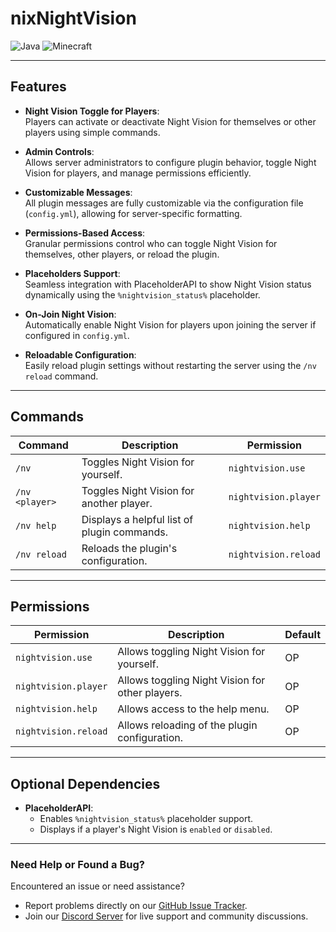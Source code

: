 # nixNightVision

![Java](https://img.shields.io/badge/Java-8+-green?style=plastic) ![Minecraft](https://img.shields.io/badge/Minecraft-1.13--1.21-blue?style=plastic)

---

## **Features**
- **Night Vision Toggle for Players**:  
  Players can activate or deactivate Night Vision for themselves or other players using simple commands.

- **Admin Controls**:  
  Allows server administrators to configure plugin behavior, toggle Night Vision for players, and manage permissions efficiently.

- **Customizable Messages**:  
  All plugin messages are fully customizable via the configuration file (`config.yml`), allowing for server-specific formatting.

- **Permissions-Based Access**:  
  Granular permissions control who can toggle Night Vision for themselves, other players, or reload the plugin.

- **Placeholders Support**:  
  Seamless integration with PlaceholderAPI to show Night Vision status dynamically using the `%nightvision_status%` placeholder.

- **On-Join Night Vision**:  
  Automatically enable Night Vision for players upon joining the server if configured in `config.yml`.

- **Reloadable Configuration**:  
  Easily reload plugin settings without restarting the server using the `/nv reload` command.

---

## **Commands**
| Command                      | Description                                                             | Permission              |
|------------------------------|-------------------------------------------------------------------------|-------------------------|
| `/nv`                        | Toggles Night Vision for yourself.                                      | `nightvision.use`       |
| `/nv <player>`               | Toggles Night Vision for another player.                                | `nightvision.player`    |
| `/nv help`                   | Displays a helpful list of plugin commands.                            | `nightvision.help`      |
| `/nv reload`                 | Reloads the plugin's configuration.                                    | `nightvision.reload`    |

---

## **Permissions**
| Permission                  | Description                                           | Default |
|-----------------------------|------------------------------------------------------|---------|
| `nightvision.use`           | Allows toggling Night Vision for yourself.           | OP      |
| `nightvision.player`        | Allows toggling Night Vision for other players.      | OP      |
| `nightvision.help`          | Allows access to the help menu.                      | OP      |
| `nightvision.reload`        | Allows reloading of the plugin configuration.        | OP      |

---

## **Optional Dependencies**
- **PlaceholderAPI**:
  - Enables `%nightvision_status%` placeholder support.
  - Displays if a player's Night Vision is `enabled` or `disabled`.

---

### **Need Help or Found a Bug?**  
Encountered an issue or need assistance?  
- Report problems directly on our [GitHub Issue Tracker](https://github.com/Nixoly/nixNightVision/issues).  
- Join our [Discord Server](https://discord.gg/eGMHpDPzPJ) for live support and community discussions.  
